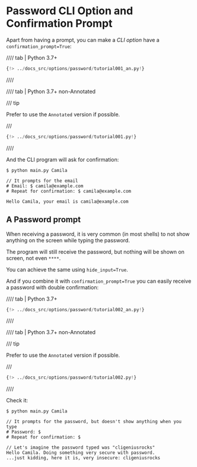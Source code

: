 # Password CLI Option and Confirmation Prompt

Apart from having a prompt, you can make a *CLI option* have a `confirmation_prompt=True`:

//// tab | Python 3.7+

```Python hl_lines="7"
{!> ../docs_src/options/password/tutorial001_an.py!}
```

////

//// tab | Python 3.7+ non-Annotated

/// tip

Prefer to use the `Annotated` version if possible.

///

```Python hl_lines="5"
{!> ../docs_src/options/password/tutorial001.py!}
```

////

And the CLI program will ask for confirmation:

<div class="termy">

```console
$ python main.py Camila

// It prompts for the email
# Email: $ camila@example.com
# Repeat for confirmation: $ camila@example.com

Hello Camila, your email is camila@example.com
```

</div>

## A Password prompt

When receiving a password, it is very common (in most shells) to not show anything on the screen while typing the password.

The program will still receive the password, but nothing will be shown on screen, not even `****`.

You can achieve the same using `hide_input=True`.

And if you combine it with `confirmation_prompt=True` you can easily receive a password with double confirmation:

//// tab | Python 3.7+

```Python hl_lines="8"
{!> ../docs_src/options/password/tutorial002_an.py!}
```

////

//// tab | Python 3.7+ non-Annotated

/// tip

Prefer to use the `Annotated` version if possible.

///

```Python hl_lines="6-8"
{!> ../docs_src/options/password/tutorial002.py!}
```

////

Check it:

<div class="termy">

```console
$ python main.py Camila

// It prompts for the password, but doesn't show anything when you type
# Password: $
# Repeat for confirmation: $

// Let's imagine the password typed was "cligeniusrocks"
Hello Camila. Doing something very secure with password.
...just kidding, here it is, very insecure: cligeniusrocks
```

</div>
